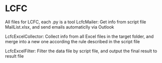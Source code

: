 # LCFC
All files for LCFC, each .py is a tool
LcfcMailer:
  Get info from script file MailList.xlsx, and send emails automaticlly via Outlook

LcfcExcelCollector:
  Collect info from all Excel files in the target folder, and merge into a new one according the rule described in the script file

LcfcExcelFilter:
  Filter the data file by script file, and output the final result to result file
